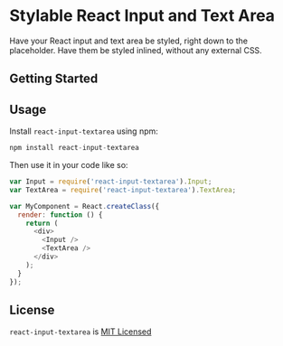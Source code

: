 # Stylable React Input and Text Area

Have your React input and text area be styled, right down to the placeholder. Have them be styled inlined, without any external CSS.

## Getting Started

## Usage

Install `react-input-textarea` using npm:

```javascript
npm install react-input-textarea
```

Then use it in your code like so:

```javascript
var Input = require('react-input-textarea').Input;
var TextArea = require('react-input-textarea').TextArea;

var MyComponent = React.createClass({
  render: function () {
    return (
      <div>
        <Input />
        <TextArea />
      </div>
    );
  }
});
```

## License

`react-input-textarea` is [MIT Licensed](https://github.com/shovon/react-input-textarea/blob/master/LICENSE)
